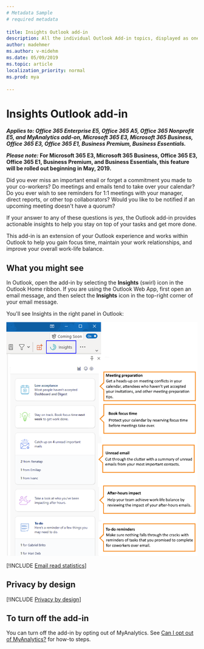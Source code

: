 ```yaml
---
# Metadata Sample
# required metadata

title: Insights Outlook add-in
description: All the individual Outlook Add-in topics, displayed as one in MyAnalytics
author: madehmer
ms.author: v-midehm
ms.date: 05/09/2019
ms.topic: article
localization_priority: normal 
ms.prod: mya

---
```


# Insights Outlook add-in

**_Applies to: Office 365 Enterprise E5, Office 365 A5, Office 365 Nonprofit E5, and MyAnalytics add-on, Microsoft 365 E3, Microsoft 365 Business, Office 365 E3, Office 365 E1, Business Premium, Business Essentials._**

**_Please note:_ For Microsoft 365 E3, Microsoft 365 Business, Office 365 E3, Office 365 E1, Business Premium, and Business Essentials, this feature will be rolled out beginning in May, 2019.**

Did you ever miss an important email or forget a commitment you made to your co-workers? Do meetings and emails tend to take over your calendar? Do you ever wish to see reminders for 1:1 meetings with your manager, direct reports, or other top collaborators? Would you like to be notified if an upcoming meeting doesn't have a quorum?

If your answer to any of these questions is _yes_, the Outlook add-in provides actionable insights to help you stay on top of your tasks and get more done.

This add-in is an extension of your Outlook experience and works within Outlook to help you gain focus time, maintain your work relationships, and improve your overall work-life balance.

## What you might see

In Outlook, open the add-in by selecting the **Insights** (swirl) icon in the Outlook Home ribbon. If you are using the Outlook Web App, first open an email message, and then select the **Insights** icon in the top-right corner of your email message.

You'll see Insights in the right panel in Outlook:

![Insights panel](../../images/mya/overview/cards-panel-17.png)

[!INCLUDE [Email read statistics](MyA-Outlook-add-in/MyA-Add-in-Email-read-stats.md)]

## Privacy by design

[!INCLUDE [Privacy by design](../includes/privacy-by-design.md)]

## To turn off the add-in

You can turn off the add-in by opting out of MyAnalytics. See [Can I opt out of MyAnalytics?](dashboard-2.md#can-i-opt-out-of-myanalytics) for how-to steps.
